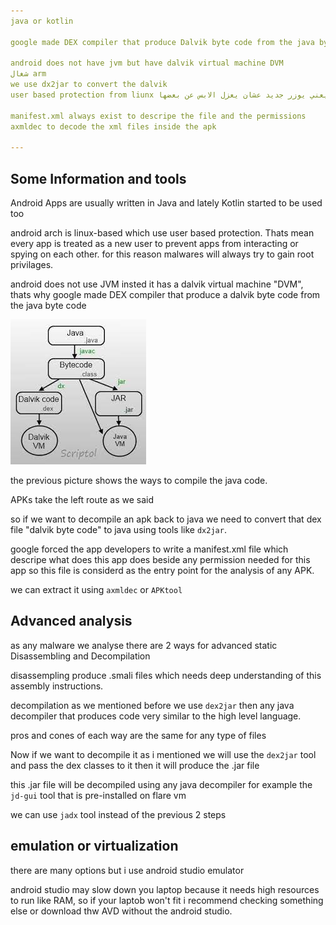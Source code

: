 ```yaml
---
java or kotlin

google made DEX compiler that produce Dalvik byte code from the java byte code 

android does not have jvm but have dalvik virtual machine DVM
شغال arm
we use dx2jar to convert the dalvik
user based protection from liunx كل اب بنسطبه يعني يوزر جديد عشان يعزل الابس عن بعضها

manifest.xml always exist to descripe the file and the permissions
axmldec to decode the xml files inside the apk

---
```

## Some Information and tools
Android Apps are usually written in Java and lately Kotlin started to be used too

android arch is linux-based which use user based protection. Thats mean every app is treated as a new user to prevent apps from interacting or spying on each other.
for this reason malwares will always try to gain root privilages.


android does not use JVM insted it has a dalvik virtual machine "DVM",
thats why google made DEX compiler that produce a dalvik byte code from the java byte code

![](dalvik.jpeg)

the previous picture shows the ways to compile the java code.

APKs take the left route as we said


so if we want to decompile an apk back to java we need to convert that dex file "dalvik byte code" to java using tools like `dx2jar`.

google forced the app developers to write a manifest.xml file which descripe what does this app does beside any permission needed for this app so this file is considerd as the entry point for the analysis of any APK.

we can extract it using `axmldec` or `APKtool`

## Advanced analysis

as any malware we analyse there are 2 ways for advanced static Disassembling and Decompilation

disassempling produce .smali files which needs deep understanding of this assembly instructions.

decompilation as we mentioned before we use `dex2jar` then any java decompiler that produces code very similar to the high level language.

pros and cones of each way are the same for any type of files

Now if we want to decompile it as i mentioned we will use the `dex2jar` tool and pass the dex classes to it then it will produce the .jar file

this .jar file will be decompiled using any java decompiler for example the `jd-gui` tool that is pre-installed on flare vm 

we can use `jadx` tool instead of the previous 2 steps

## emulation or virtualization

there are many options but i use android studio emulator

android studio may slow down you laptop because it needs high resources to run like RAM, so if your laptob won't fit i recommend checking something else or download thw AVD without the android studio.




